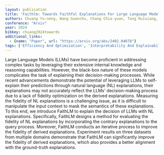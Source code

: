 ```yaml
---
layout: publication
title: 'Faithlm: Towards Faithful Explanations For Large Language Models'
authors: Chuang Yu-neng, Wang Guanchu, Chang Chia-yuan, Tang Ruixiang, Zhong Shaochen, Yang Fan, Du Mengnan, Cai Xuanting, Hu Xia
conference: "Arxiv"
year: 2024
bibkey: chuang2024towards
additional_links:
  - {name: "Paper", url: "https://arxiv.org/abs/2402.04678"}
tags: ['Efficiency And Optimization', 'Interpretability And Explainability', 'RAG']
---
```

Large Language Models (LLMs) have become proficient in addressing complex
tasks by leveraging their extensive internal knowledge and reasoning
capabilities. However, the black-box nature of these models complicates the
task of explaining their decision-making processes. While recent advancements
demonstrate the potential of leveraging LLMs to self-explain their predictions
through natural language (NL) explanations, their explanations may not
accurately reflect the LLMs' decision-making process due to a lack of fidelity
optimization on the derived explanations. Measuring the fidelity of NL
explanations is a challenging issue, as it is difficult to manipulate the input
context to mask the semantics of these explanations. To this end, we introduce
FaithLM to explain the decision of LLMs with NL explanations. Specifically,
FaithLM designs a method for evaluating the fidelity of NL explanations by
incorporating the contrary explanations to the query process. Moreover, FaithLM
conducts an iterative process to improve the fidelity of derived explanations.
Experiment results on three datasets from multiple domains demonstrate that
FaithLM can significantly improve the fidelity of derived explanations, which
also provides a better alignment with the ground-truth explanations.

